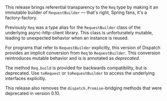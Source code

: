 This release brings referential transparency to the `Req` type by
making it an immutable builder of `RequestBuilder` — that's right,
Spring fans, it's a factory-factory.

Previously `Req` was a type alias for the `RequestBuilder` class of
the underlying async-http-client library. This class is unfortunately
mutable, leading to unexpected behavior when an instance is reused.

For programs that refer to `RequestBuilder` explicitly, this version
of Dispatch provides an implicit conversion from `Req` to
`RequestBuilder`. This conversion reintroduces mutable behavior and is
is annotated as *deprecated*.

The method `Req.build` is provided for backwards compatibility, but is
deprecated. Use `toRequest` or `toRequestBuilder` to access the
underlying interfaces explicitly.

This release also removes the `dispatch.Promise`-bridging methods that
were deprecated in version 0.10.
